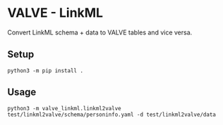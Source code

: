 # VALVE - LinkML
Convert LinkML schema + data to VALVE tables and vice versa.

## Setup
`python3 -m pip install .`

## Usage
```shell
python3 -m valve_linkml.linkml2valve test/linkml2valve/schema/personinfo.yaml -d test/linkml2valve/data
```